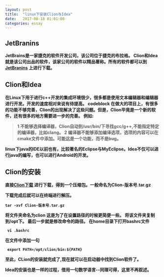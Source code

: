 ```yaml
---
layout: post
title:  "linux下安装Clion与Idea"
date:   2017-08-18 01:01:00
categories: essay
---
```


## JetBranins<b>
JetBrains是一家捷克的软件开发公司，该公司位于捷克的布拉格。
Clion和Idea就是该公司出品的软件，该家公司的软件以精品著称。所有的软件都可以到[JetBranins](https://www.jetbrains.com) 上进行下载。

## Clion和Idea
在Linux下用于进行c++开发的集成环境很少，很多都是使用文本编辑器和编辑器进行开发。开发的速度相对来说有待提高。
codeblock 在做大的项目上，有很多的功能不够完善，Clion的出现解决了这些问题。但是，Clion毕竟是一个新的软件，还有很多的地方需要进一步的完善。
例如:

> 1 不能够选择编译器，Clion自动到/usr/bin/下寻找gcc/g++,不能指定特定的编译器，比如clang。
> 2 编译器不能够添加编译选项，选项的内容可以在cmake文件中添加。可能这是一个功能，而不是bug。

linux下java的IDE以前也有，比较著名的Eclipse与MyEclipse。Idea不仅可以进行java的编写，也可以进行Android的开发。

## Clion的安装
直接[Clion下载](https://www.jetbrains.com/clion/) 进行下载，得到一个压缩包。一般命名为Clion-版本号.tar.gz

下载完成后就可以在终端进行解压。

``` 
tar -xvf Clion-版本号.tar.gz 
```
将文件夹命名为clion
这是为了在设置路径的时候更简便一些。
将该文件夹复制到/opt下。
最后一步就是修改命令的路径。
在home目录下打开bashrc文件
```
 vi .bashrc 
 ```
在文件中添加一句
```
 export PATH=/opt/clion/bin:${PATH} 
```

至此，CLion的安装就完成了,现在就可以在启动器中找到Clion软件了。

Idea的安装也是一样的过程，借用一句数学语言--同理可得，这里不再叙述。

